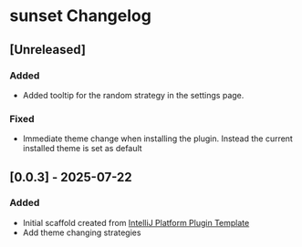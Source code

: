 <!-- Keep a Changelog guide -> https://keepachangelog.com -->

# sunset Changelog

## [Unreleased]
### Added
- Added tooltip for the random strategy in the settings page.

### Fixed
- Immediate theme change when installing the plugin. Instead the current installed theme is set as default

## [0.0.3] - 2025-07-22

### Added

- Initial scaffold created from [IntelliJ Platform Plugin Template](https://github.com/JetBrains/intellij-platform-plugin-template)
- Add theme changing strategies
